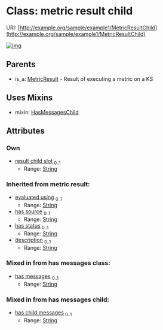 
# Class: metric result child




URI: [http://example.org/sample/example1/MetricResultChild](http://example.org/sample/example1/MetricResultChild)


[![img](https://yuml.me/diagram/nofunky;dir:TB/class/[MetricResultChild&#124;result_child_slot:string%20%3F;has_child_messages:string%20%3F;evaluated_using(i):string%20%3F;has_source(i):string%20%3F;has_status(i):string%20%3F;description(i):string%20%3F;has_messages(i):string%20%3F]uses%20-.->[HasMessagesChild],[MetricResult]^-[MetricResultChild],[MetricResult],[HasMessagesChild])](https://yuml.me/diagram/nofunky;dir:TB/class/[MetricResultChild&#124;result_child_slot:string%20%3F;has_child_messages:string%20%3F;evaluated_using(i):string%20%3F;has_source(i):string%20%3F;has_status(i):string%20%3F;description(i):string%20%3F;has_messages(i):string%20%3F]uses%20-.->[HasMessagesChild],[MetricResult]^-[MetricResultChild],[MetricResult],[HasMessagesChild])

## Parents

 *  is_a: [MetricResult](MetricResult.md) - Result of executing a metric on a KS

## Uses Mixins

 *  mixin: [HasMessagesChild](HasMessagesChild.md)

## Attributes


### Own

 * [result child slot](result_child_slot.md)  <sub>0..1</sub>
     * Range: [String](types/String.md)

### Inherited from metric result:

 * [evaluated using](evaluated_using.md)  <sub>0..1</sub>
     * Range: [String](types/String.md)
 * [has source](has_source.md)  <sub>0..1</sub>
     * Range: [String](types/String.md)
 * [has status](has_status.md)  <sub>0..1</sub>
     * Range: [String](types/String.md)
 * [description](description.md)  <sub>0..1</sub>
     * Range: [String](types/String.md)

### Mixed in from has messages class:

 * [has messages](has_messages.md)  <sub>0..1</sub>
     * Range: [String](types/String.md)

### Mixed in from has messages child:

 * [has child messages](has_child_messages.md)  <sub>0..1</sub>
     * Range: [String](types/String.md)
